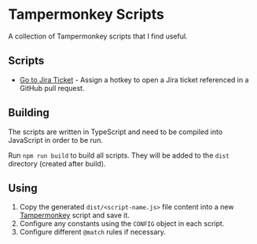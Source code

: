 # Tampermonkey Scripts

A collection of Tampermonkey scripts that I find useful.

## Scripts
- [Go to Jira Ticket](src/goToJira.ts) - Assign a hotkey to open a Jira ticket referenced in a GitHub pull request.

## Building

The scripts are written in TypeScript and need to be compiled into JavaScript in order to be run.

Run `npm run build` to build all scripts. They will be added to the `dist` directory (created after build).

## Using

1. Copy the generated `dist/<script-name.js>` file content into a new [Tampermonkey](https://chromewebstore.google.com/detail/tampermonkey/dhdgffkkebhmkfjojejmpbldmpobfkfo) script and save it.
2. Configure any constants using the `CONFIG` object in each script.
3. Configure different `@match` rules if necessary.
